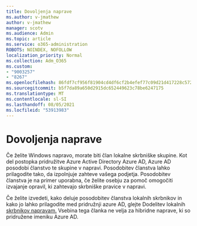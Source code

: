 ```yaml
---
title: Dovoljenja naprave
ms.author: v-jmathew
author: v-jmathew
manager: scotv
ms.audience: Admin
ms.topic: article
ms.service: o365-administration
ROBOTS: NOINDEX, NOFOLLOW
localization_priority: Normal
ms.collection: Adm_O365
ms.custom:
- "9003257"
- "8267"
ms.openlocfilehash: 86fdf7cf956f81904cd4df6cf2b4efef77c09d21d417228c5722f5afcbe5727f
ms.sourcegitcommit: b5f7da89a650d2915dc652449623c78be6247175
ms.translationtype: MT
ms.contentlocale: sl-SI
ms.lasthandoff: 08/05/2021
ms.locfileid: "53913983"
---
```

# <a name="device-permissions"></a>Dovoljenja naprave

Če želite Windows napravo, morate biti član lokalne skrbniške skupine. Kot del postopka pridružitve Azure Active Directory Azure AD, Azure AD posodobi članstvo te skupine v napravi. Posodobitev članstva lahko prilagodite tako, da izpolnjuje zahteve vašega podjetja. Posodobitev članstva je na primer uporabna, če želite osebju za pomoč omogočiti izvajanje opravil, ki zahtevajo skrbniške pravice v napravi.

Če želite izvedeti, kako deluje posodobitev članstva lokalnih skrbnikov in kako jo lahko prilagodite med pridružnji azure AD, glejte Dodelitev lokalnih [skrbnikov napravam.](https://docs.microsoft.com/azure/active-directory/devices/assign-local-admin) Vsebina tega članka ne velja za hibridne naprave, ki so pridružene imeniku Azure AD.
